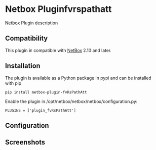 # Netbox Pluginfvrspathatt
[Netbox](https://github.com/netbox-community/netbox) Plugin description

## Compatibility

This plugin in compatible with [NetBox](https://netbox.readthedocs.org/) 2.10 and later.

## Installation

The plugin is available as a Python package in pypi and can be installed with pip

```
pip install netbox-plugin-fvRsPathAtt
```
Enable the plugin in /opt/netbox/netbox/netbox/configuration.py:
```
PLUGINS = ['plugin_fvRsPathAtt']
```

## Configuration

## Screenshots
